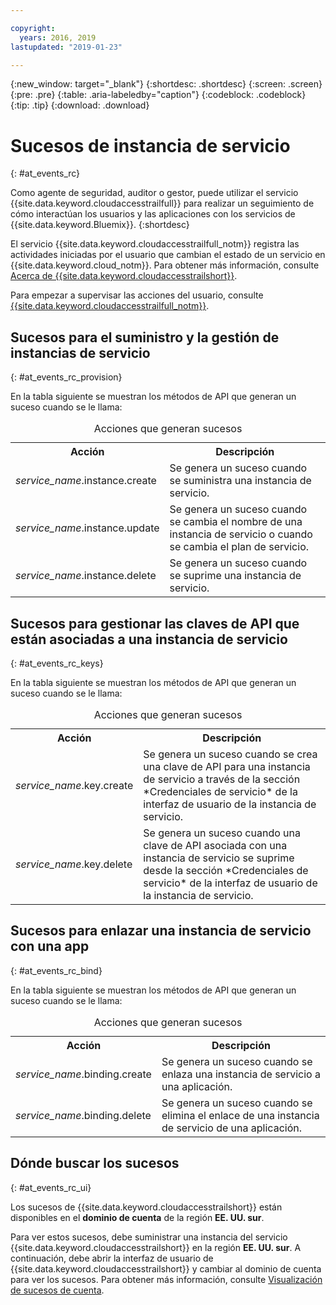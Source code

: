 ```yaml
---

copyright:
  years: 2016, 2019
lastupdated: "2019-01-23"

---
```


{:new_window: target="_blank"}
{:shortdesc: .shortdesc}
{:screen: .screen}
{:pre: .pre}
{:table: .aria-labeledby="caption"}
{:codeblock: .codeblock}
{:tip: .tip}
{:download: .download}


# Sucesos de instancia de servicio  
{: #at_events_rc}

Como agente de seguridad, auditor o gestor, puede utilizar el servicio {{site.data.keyword.cloudaccesstrailfull}} para realizar un seguimiento de cómo interactúan los usuarios y las aplicaciones con los servicios de {{site.data.keyword.Bluemix}}. 
{:shortdesc}

El servicio {{site.data.keyword.cloudaccesstrailfull_notm}} registra las actividades iniciadas por el usuario que cambian el estado de un servicio en {{site.data.keyword.cloud_notm}}. Para obtener más información, consulte [Acerca de {{site.data.keyword.cloudaccesstrailshort}}](/docs/services/cloud-activity-tracker/activity_tracker_ov.html#activity_tracker_ov ).

Para empezar a supervisar las acciones del usuario, consulte [{{site.data.keyword.cloudaccesstrailfull_notm}}](/docs/services/cloud-activity-tracker/index.html#getting-started-with-cla). 

## Sucesos para el suministro y la gestión de instancias de servicio
{: #at_events_rc_provision}

En la tabla siguiente se muestran los métodos de API que generan un suceso cuando se le llama:

<table>
  <caption>Acciones que generan sucesos</caption>
  <tr>
    <th>Acción</th>
	  <th>Descripción</th>
  </tr>
  <tr>
    <td><i>service_name</i>.instance.create</td>
	  <td>Se genera un suceso cuando se suministra una instancia de servicio.</td>
  </tr>
  <tr>
    <td><i>service_name</i>.instance.update</td>
	  <td>Se genera un suceso cuando se cambia el nombre de una instancia de servicio o cuando se cambia el plan de servicio.</td>
  </tr>
  <tr>
    <td><i>service_name</i>.instance.delete</td>
	  <td>Se genera un suceso cuando se suprime una instancia de servicio.</td>
  </tr>
</table>


##  Sucesos para gestionar las claves de API que están asociadas a una instancia de servicio
{: #at_events_rc_keys}

En la tabla siguiente se muestran los métodos de API que generan un suceso cuando se le llama:

<table>
  <caption>Acciones que generan sucesos</caption>
  <tr>
    <th>Acción</th>
	  <th>Descripción</th>
  </tr>
  <tr>
    <td><i>service_name</i>.key.create</td>
	  <td>Se genera un suceso cuando se crea una clave de API para una instancia de servicio a través de la sección *Credenciales de servicio* de la interfaz de usuario de la instancia de servicio.</td>
  </tr>
  <tr>
    <td><i>service_name</i>.key.delete</td>
	  <td>Se genera un suceso cuando una clave de API asociada con una instancia de servicio se suprime desde la sección *Credenciales de servicio* de la interfaz de usuario de la instancia de servicio.</td>
  </tr>
</table>

##  Sucesos para enlazar una instancia de servicio con una app
{: #at_events_rc_bind}

En la tabla siguiente se muestran los métodos de API que generan un suceso cuando se le llama:

<table>
  <caption>Acciones que generan sucesos</caption>
  <tr>
    <th>Acción</th>
	  <th>Descripción</th>
  </tr>
  <tr>
    <td><i>service_name</i>.binding.create</td>
	  <td>Se genera un suceso cuando se enlaza una instancia de servicio a una aplicación.</td>
  </tr>
  <tr>
    <td><i>service_name</i>.binding.delete</td>
	  <td>Se genera un suceso cuando se elimina el enlace de una instancia de servicio de una aplicación.</td>
  </tr>
</table>




## Dónde buscar los sucesos
{: #at_events_rc_ui}

Los sucesos de {{site.data.keyword.cloudaccesstrailshort}} están disponibles en el **dominio de cuenta** de la región **EE. UU. sur**.

Para ver estos sucesos, debe suministrar una instancia del servicio {{site.data.keyword.cloudaccesstrailshort}} en la región **EE. UU. sur**. A continuación, debe abrir la interfaz de usuario de {{site.data.keyword.cloudaccesstrailshort}} y cambiar al dominio de cuenta para ver los sucesos. Para obtener más información, consulte [Visualización de sucesos de cuenta](/docs/services/cloud-activity-tracker/how-to/manage-events-ui/viewing_events.html#view_acc_events_account_events).


